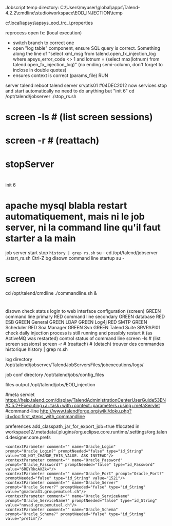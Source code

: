 Jobscript temp directory: C:\Users\myuser\global\apps\Talend-4.2.2\cmdline\studio\workspace\EOD_INJECTION\temp

c:\local\apsys\apsys_eod_trc_i.properties

reprocess open fx: (local execution)
- switch branch to correct one
- open "log table" component, ensure SQL query is correct. Something along the line of 
"select xml_msg from talend.open_fx_injection_log
where apsys_error_code <> 1
and lotnum = (select max(lotnum) from talend.open_fx_injection_log)"
(no ending semi-column, don't forget to inclose in double quotes)
- ensures context is correct (params_file)
RUN



server talend
 reboot talend server srvptis01
#04DEC2012 now services stop and start automatically no need to do anything but "init 6"
  cd /opt/talend/jobserver
  ./stop_rs.sh
# screen -ls # (list screen sessions)
#  screen -r  # (reattach)
#  <Enter>
#  stopServer
#  <Ctrl-d>
  init 6
  # apache mysql blabla restart automatiquement, mais ni le job server, ni la command line qu'il faut starter a la main
  job server start stop `history | grep rs.sh`
   su -
   cd /opt/talend/jobserver
   ./start_rs.sh
   Ctrl-Z
   bg
   disown
  command line startup
   su -
#   screen
   cd /opt/talend/cmdline
   ./commandline.sh &
# <Ctrl-A d>
   disown
  check status
   login to web interface
   configuration (screen)
	GREEN	command line primary
	RED   	command line secondary
	GREEN	database
	RED		ESB
	GREEN	General
	GREEN	LDAP
	GREEN	Log4j
	RED		SMTP
	GREEN	Scheduler
	RED		Soa Manager
	GREEN	Svn
	GREEN	Talend Suite
   SRVPAPI01
    check daily injection process is still running and possibly restart it (as ActiveMQ was restarted)
 control status of command line
  screen -ls # (list screen sessions)
  screen -r  # (reattach)
  <Ctrl-A d> # (detach)
 trouver des commandes historique
  history | grep rs.sh


log directory
/opt/talend/jobserver/TalendJobServersFiles/jobexecutions/logs/

job conf directory
/opt/talend/jobs/config_files

files output
/opt/talend/jobs/EOD_injection


#meta servlet https://help.talend.com/display/TalendAdministrationCenterUserGuide53EN/C.5.2+Executing+a+task+with+context+parameters+using+metaServlet
#command-line
http://www.talendforge.org/wiki/doku.php?id=doc:first_steps_with_commandline



preferences
add_classpath_jar_for_export_job=true #located in workspace12/.metadata/.plugins/org.eclipse.core.runtime/.settings/org.talend.designer.core.prefs


    <contextParameter comment="" name="Oracle_Login" prompt="Oracle_Login?" promptNeeded="false" type="id_String" value="DO_NOT_CHANGE_THIS_VALUE. ASK INSTEAD"/>
    <contextParameter comment="" name="Oracle_Password" prompt="Oracle_Password?" promptNeeded="false" type="id_Password" value="6REYRkcAXZk="/>
    <contextParameter comment="" name="Oracle_Port" prompt="Oracle_Port?" promptNeeded="false" type="id_String" value="1521"/>
    <contextParameter comment="" name="Oracle_Server" prompt="Oracle_Server?" promptNeeded="false" type="id_String" value="gmadora31.groupemutuel.ch"/>
    <contextParameter comment="" name="Oracle_ServiceName" prompt="Oracle_ServiceName?" promptNeeded="false" type="id_String" value="novad.groupemutuel.ch"/>
    <contextParameter comment="" name="Oracle_Schema" prompt="Oracle_Schema?" promptNeeded="false" type="id_String" value="pretim"/>
